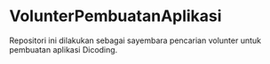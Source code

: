 # VolunterPembuatanAplikasi
Repositori ini dilakukan sebagai sayembara pencarian volunter untuk pembuatan aplikasi Dicoding.
